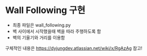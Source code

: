 
# Wall Following 구현 

      
* 최종 파일은 wall_following.py 
* 벽 사이에서 시작했을때 벽을 따라 주행하도록 함 
* 벽의 기울기와 거리를 이용함 

구체적인 내용은 https://dyjungdev.atlassian.net/wiki/x/RgAzAg 참고!
